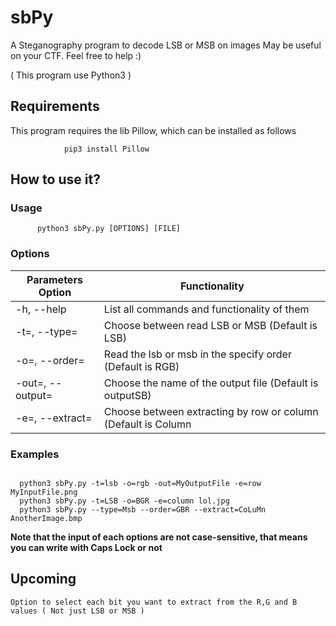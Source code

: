 #                       sbPy
A Steganography program to decode LSB or MSB on images
May be useful on your CTF. Feel free to help :)

( This program use Python3 )

## Requirements
This program requires the lib Pillow, which can be installed as follows
```
            pip3 install Pillow
```
## How to use it?
   ### Usage
          python3 sbPy.py [OPTIONS] [FILE]
   ### Options
   
   Parameters Option | Functionality
   -------------------------------------| --------------------------------------------------------------------
   -h, --help | List all commands and functionality of them
   -t=<lsb or msb>, --type=<lsb or msb> | Choose between read LSB or MSB (Default is LSB)
   -o=<Order sigle>, --order=<Order sigle> | Read the lsb or msb in the specify order (Default is RGB) 
   -out=<Ouput name>, --output=<Output name> | Choose the name of the output file (Default is outputSB)
   -e=<Row r Column>, --extract=<Row or Column> | Choose between extracting by row or column (Default is Column
  ### Examples
  ```
    
    python3 sbPy.py -t=lsb -o=rgb -out=MyOutputFile -e=row MyInputFile.png
    python3 sbPy.py -t=LSB -o=BGR -e=column lol.jpg
    python3 sbPy.py --type=Msb --order=GBR --extract=CoLuMn AnotherImage.bmp
  ```
  __Note that the input of each options are not case-sensitive, that means you can write with Caps Lock or not__
  
  ## Upcoming
    Option to select each bit you want to extract from the R,G and B values ( Not just LSB or MSB ) 
